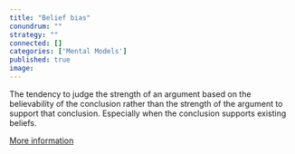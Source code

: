 ```yaml
---
title: "Belief bias"
conundrum: ""
strategy: ""
connected: []
categories: ['Mental Models']
published: true
image: 
---
```


The tendency to judge the strength of an argument based on the believability of the conclusion rather than the strength of the argument to support that conclusion. Especially when the conclusion supports existing beliefs.

[More information](https://en.wikipedia.org/wiki/Belief_bias)


